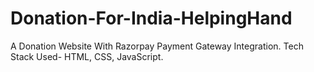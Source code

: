 # Donation-For-India-HelpingHand
A Donation Website With Razorpay Payment Gateway Integration. Tech Stack Used- HTML, CSS, JavaScript.
